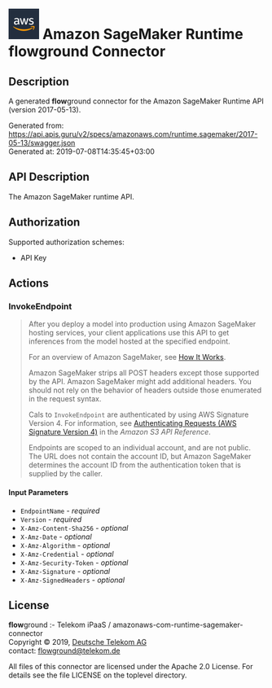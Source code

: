 # ![LOGO](logo.png) Amazon SageMaker Runtime **flow**ground Connector

## Description

A generated **flow**ground connector for the Amazon SageMaker Runtime API (version 2017-05-13).

Generated from: https://api.apis.guru/v2/specs/amazonaws.com/runtime.sagemaker/2017-05-13/swagger.json<br/>
Generated at: 2019-07-08T14:35:45+03:00

## API Description

The Amazon SageMaker runtime API.<br/>

## Authorization

Supported authorization schemes:
- API Key
## Actions

### InvokeEndpoint
<blockquote><p>After you deploy a model into production using Amazon SageMaker hosting services, your client applications use this API to get inferences from the model hosted at the specified endpoint. </p> <p>For an overview of Amazon SageMaker, see <a href="http://docs.aws.amazon.com/sagemaker/latest/dg/how-it-works.html">How It Works</a>. </p> <p>Amazon SageMaker strips all POST headers except those supported by the API. Amazon SageMaker might add additional headers. You should not rely on the behavior of headers outside those enumerated in the request syntax. </p> <p>Cals to <code>InvokeEndpoint</code> are authenticated by using AWS Signature Version 4. For information, see <a href="http://docs.aws.amazon.com/AmazonS3/latest/API/sig-v4-authenticating-requests.html">Authenticating Requests (AWS Signature Version 4)</a> in the <i>Amazon S3 API Reference</i>.</p> <note> <p>Endpoints are scoped to an individual account, and are not public. The URL does not contain the account ID, but Amazon SageMaker determines the account ID from the authentication token that is supplied by the caller.</p> </note></blockquote>

#### Input Parameters
* `EndpointName` - _required_
* `Version` - _required_
* `X-Amz-Content-Sha256` - _optional_
* `X-Amz-Date` - _optional_
* `X-Amz-Algorithm` - _optional_
* `X-Amz-Credential` - _optional_
* `X-Amz-Security-Token` - _optional_
* `X-Amz-Signature` - _optional_
* `X-Amz-SignedHeaders` - _optional_

## License

**flow**ground :- Telekom iPaaS / amazonaws-com-runtime-sagemaker-connector<br/>
Copyright © 2019, [Deutsche Telekom AG](https://www.telekom.de)<br/>
contact: flowground@telekom.de

All files of this connector are licensed under the Apache 2.0 License. For details
see the file LICENSE on the toplevel directory.
